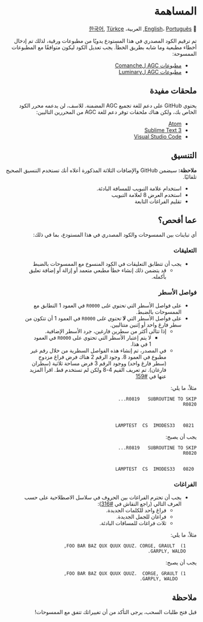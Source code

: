 <div dir="RTL">

# المساهمة

:crossed_flags:
[English][EN]،
[Português][PT_BR],
العربية،
[한국어][KO_KR],
[Türkçe][TR]

[EN]:CONTRIBUTING.md
[PT_BR]:CONTRIBUTING.pt_br.md
[AR]:CONTRIBUTING.ar.md
[KO_KR]:CONTRIBUTING.ko_kr.md
[TR]:CONTRIBUTING.tr.md

تم ترقيم الكود المصدري في هذا المستودع يدويًا من مطبوعات ورقية، لذلك تم إدخال أخطاء مطبعية وما شابه بطريق الخطأ. يجب تعديل الكود ليكون متوافقًا مع المطبوعات الممسوحة:

* [مطبوعات AGC لComanche][8]
* [مطبوعات AGC لLuminary][9]

## ملحقات مفيدة

يحتوي GitHub على دعم للغة تجميع AGC المضمنة. للاسف، لن يدعمه محرر الكود الخاص بك، ولكن هناك ملحقات توفر دعم للغة AGC من المحررين التاليين:
- [Atom][5]
- [Sublime Text 3][4]
- [Visual Studio Code][3]

## التنسيق
**ملاحظة:**  سيضمن GitHub والإضافات الثلاثة المذكورة أعلاه أنك تستخدم التنسيق الصحيح تلقائيًا.

- استخدام علامة التبويب للمسافة البادئة.
- استخدم العرض 8 لعلامة التبويب
- تقليم الفراغات التابعة

## عما أفحص؟
أي تباينات بين الممسوحات والكود المصدري في هذا المستودع، بما في ذلك:

### التعليقات
- يجب أن تتطابق التعليقات في الكود المنسوخ مع الممسوحات بالضبط
  - قد يتضمن ذلك إنشاء خطأ مطبعي متعمد أو إزالة أو إضافة تعليق بأكمله.

### فواصل الأسطر
- على فواصل الأسطر التي *تحتوي على* `R0000` في العمود 1 التطابق مع الممسوحات بالضبط.
- على فواصل الأسطر التي __لا__ *تحتوي على* `R0000` في العمود 1 أن تتكون من سطر فارغ واحد أو إثنين متتاليين.
  - إذا تتالى أكثر من سطرين فارغين، جرد الأسطر الإضافية.
    - لا يتم إعتبار الأسطر التي تحتوي على `R0000` في العمود 1 في هذا.
  - في المصدر، تم إنشاء هذه الفواصل السطرية من خلال رقم غير مطبوع في العمود 8. وجود الرقم 2 هناك فرض فراغ مزدوج (سطر فارغ واحد) ووجود الرقم 3 فرض مساحة ثلاثية (سطران فارغان). تم تعريف القيم 4-8 ولكن لم تستخدم قط. اقرأ المزيد عنها في [#159][7]

مثلاً، ما يلي:
```plain
R0819   SUBROUTINE TO SKIP...
R0820



 0821   LAMPTEST  CS  IMODES33
```
يجب أن يصبح:
```plain
R0819   SUBROUTINE TO SKIP...
R0820


 0820   LAMPTEST  CS  IMODES33
```

### الفراغات
- يجب أن تحترم الفراغات بين الحروف في سلاسل الاصطلاحية على حسب العرف التالي (راجع النقاش في [#316][10]):
  - فراغ واحد للكلمات الجديدة.
  - فراغان للجمل الجديدة.
  - ثلاث فراغات للمسافات البادئة.
  
مثلاً، ما يلي:
```plain
	1)  FOO BAR BAZ QUX QUUX QUUZ. CORGE, GRAULT,
	GARPLY, WALDO.
```
يجب أن يصبح:
```plain
	1) FOO BAR BAZ QUX QUUX QUUZ.  CORGE, GRAULT,
	   GARPLY, WALDO.
```

## ملاحظة

قبل فتح طلبات السحب، يرجى التأكد من أن تغييراتك تتفق مع الممسوحات!

[0]:https://github.com/chrislgarry/Apollo-11/pull/new/master
[1]:http://www.ibiblio.org/apollo/ScansForConversion/Luminary099/
[2]:http://www.ibiblio.org/apollo/ScansForConversion/Comanche055/
[3]:https://github.com/wopian/agc-assembly
[4]:https://github.com/jimlawton/AGC-Assembly
[5]:https://github.com/Alhadis/language-agc
[6]:https://github.com/wopian/agc-assembly#user-settings
[7]:https://github.com/chrislgarry/Apollo-11/issues/159
[8]:http://www.ibiblio.org/apollo/ScansForConversion/Comanche055/
[9]:http://www.ibiblio.org/apollo/ScansForConversion/Luminary099/
[10]:https://github.com/chrislgarry/Apollo-11/pull/316#pullrequestreview-102892741
</div>

